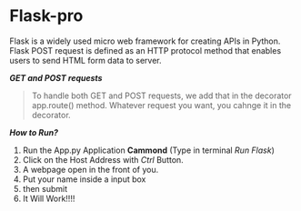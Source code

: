 # Flask-pro

Flask is a widely used micro web framework for creating APIs in Python.
Flask POST request is defined as an HTTP protocol method that enables users to send HTML form data to server.



***GET and POST requests***
> To handle both GET and POST requests, we add that in the decorator app.route() method.
> Whatever request you want, you cahnge it in the decorator.

***How to Run?***
1. Run the App.py Application
**Cammond** (Type in terminal *Run Flask*)
2. Click on the Host Address with *Ctrl* Button.
3. A webpage open in the front of you.
4. Put your name inside a input box
5. then submit
6. It Will Work!!!!
